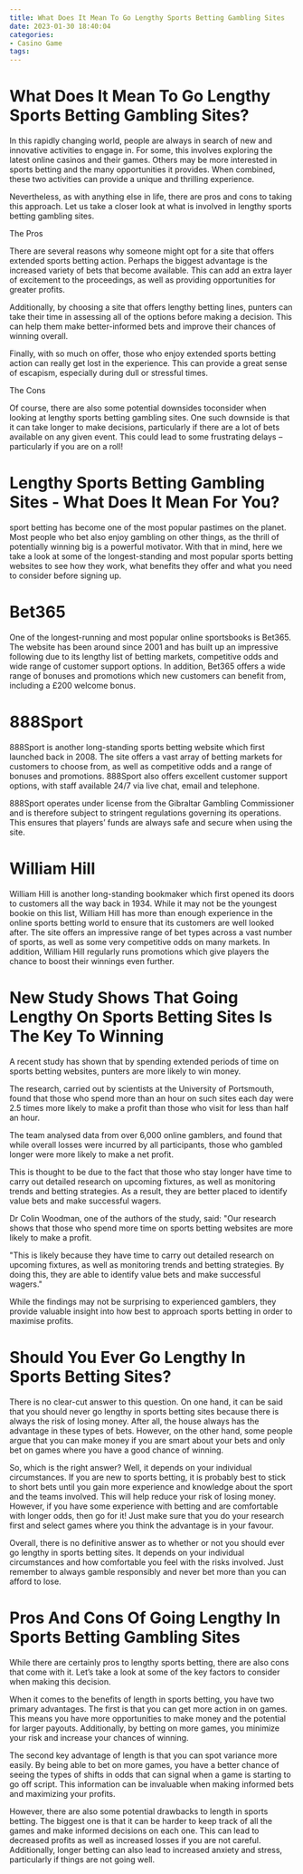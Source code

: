 ```yaml
---
title: What Does It Mean To Go Lengthy Sports Betting Gambling Sites
date: 2023-01-30 18:40:04
categories:
- Casino Game
tags:
---
```



#  What Does It Mean To Go Lengthy Sports Betting Gambling Sites?

In this rapidly changing world, people are always in search of new and innovative activities to engage in. For some, this involves exploring the latest online casinos and their games. Others may be more interested in sports betting and the many opportunities it provides. When combined, these two activities can provide a unique and thrilling experience.

Nevertheless, as with anything else in life, there are pros and cons to taking this approach. Let us take a closer look at what is involved in lengthy sports betting gambling sites.

The Pros

There are several reasons why someone might opt for a site that offers extended sports betting action. Perhaps the biggest advantage is the increased variety of bets that become available. This can add an extra layer of excitement to the proceedings, as well as providing opportunities for greater profits.

Additionally, by choosing a site that offers lengthy betting lines, punters can take their time in assessing all of the options before making a decision. This can help them make better-informed bets and improve their chances of winning overall.

Finally, with so much on offer, those who enjoy extended sports betting action can really get lost in the experience. This can provide a great sense of escapism, especially during dull or stressful times.

The Cons

Of course, there are also some potential downsides toconsider when looking at lengthy sports betting gambling sites. One such downside is that it can take longer to make decisions, particularly if there are a lot of bets available on any given event. This could lead to some frustrating delays – particularly if you are on a roll!

#  Lengthy Sports Betting Gambling Sites - What Does It Mean For You?

 sport betting has become one of the most popular pastimes on the planet. Most people who bet also enjoy gambling on other things, as the thrill of potentially winning big is a powerful motivator. With that in mind, here we take a look at some of the longest-standing and most popular sports betting websites to see how they work, what benefits they offer and what you need to consider before signing up.

# Bet365

One of the longest-running and most popular online sportsbooks is Bet365. The website has been around since 2001 and has built up an impressive following due to its lengthy list of betting markets, competitive odds and wide range of customer support options. In addition, Bet365 offers a wide range of bonuses and promotions which new customers can benefit from, including a £200 welcome bonus.

# 888Sport

888Sport is another long-standing sports betting website which first launched back in 2008. The site offers a vast array of betting markets for customers to choose from, as well as competitive odds and a range of bonuses and promotions. 888Sport also offers excellent customer support options, with staff available 24/7 via live chat, email and telephone.

888Sport operates under license from the Gibraltar Gambling Commissioner and is therefore subject to stringent regulations governing its operations. This ensures that players’ funds are always safe and secure when using the site.

# William Hill

William Hill is another long-standing bookmaker which first opened its doors to customers all the way back in 1934. While it may not be the youngest bookie on this list, William Hill has more than enough experience in the online sports betting world to ensure that its customers are well looked after. The site offers an impressive range of bet types across a vast number of sports, as well as some very competitive odds on many markets. In addition, William Hill regularly runs promotions which give players the chance to boost their winnings even further.

#  New Study Shows That Going Lengthy On Sports Betting Sites Is The Key To Winning

A recent study has shown that by spending extended periods of time on sports betting websites, punters are more likely to win money.

The research, carried out by scientists at the University of Portsmouth, found that those who spend more than an hour on such sites each day were 2.5 times more likely to make a profit than those who visit for less than half an hour.

The team analysed data from over 6,000 online gamblers, and found that while overall losses were incurred by all participants, those who gambled longer were more likely to make a net profit.

This is thought to be due to the fact that those who stay longer have time to carry out detailed research on upcoming fixtures, as well as monitoring trends and betting strategies. As a result, they are better placed to identify value bets and make successful wagers.

Dr Colin Woodman, one of the authors of the study, said: "Our research shows that those who spend more time on sports betting websites are more likely to make a profit.

"This is likely because they have time to carry out detailed research on upcoming fixtures, as well as monitoring trends and betting strategies. By doing this, they are able to identify value bets and make successful wagers."

While the findings may not be surprising to experienced gamblers, they provide valuable insight into how best to approach sports betting in order to maximise profits.

#  Should You Ever Go Lengthy In Sports Betting Sites? 

There is no clear-cut answer to this question. On one hand, it can be said that you should never go lengthy in sports betting sites because there is always the risk of losing money. After all, the house always has the advantage in these types of bets. However, on the other hand, some people argue that you can make money if you are smart about your bets and only bet on games where you have a good chance of winning.

So, which is the right answer? Well, it depends on your individual circumstances. If you are new to sports betting, it is probably best to stick to short bets until you gain more experience and knowledge about the sport and the teams involved. This will help reduce your risk of losing money. However, if you have some experience with betting and are comfortable with longer odds, then go for it! Just make sure that you do your research first and select games where you think the advantage is in your favour.

Overall, there is no definitive answer as to whether or not you should ever go lengthy in sports betting sites. It depends on your individual circumstances and how comfortable you feel with the risks involved. Just remember to always gamble responsibly and never bet more than you can afford to lose.

#  Pros And Cons Of Going Lengthy In Sports Betting Gambling Sites

While there are certainly pros to lengthy sports betting, there are also cons that come with it. Let’s take a look at some of the key factors to consider when making this decision.

When it comes to the benefits of length in sports betting, you have two primary advantages. The first is that you can get more action in on games. This means you have more opportunities to make money and the potential for larger payouts. Additionally, by betting on more games, you minimize your risk and increase your chances of winning.

The second key advantage of length is that you can spot variance more easily. By being able to bet on more games, you have a better chance of seeing the types of shifts in odds that can signal when a game is starting to go off script. This information can be invaluable when making informed bets and maximizing your profits.

However, there are also some potential drawbacks to length in sports betting. The biggest one is that it can be harder to keep track of all the games and make informed decisions on each one. This can lead to decreased profits as well as increased losses if you are not careful. Additionally, longer betting can also lead to increased anxiety and stress, particularly if things are not going well.